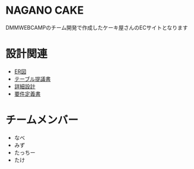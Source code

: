 # NAGANO CAKE 

DMMWEBCAMPのチーム開発で作成したケーキ屋さんのECサイトとなります


# 設計関連
* [ER図](ER図.pdf)
* [テーブル提議書](テーブル提議書.pdf)
* [詳細設計](詳細設計.pdf)
* [要件定義書](要件定義書.pdf)


# チームメンバー
* なべ
* みず
* たっちー
* たけ

